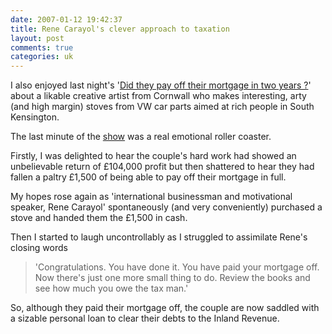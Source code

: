 ```yaml
---
date: 2007-01-12 19:42:37
title: Rene Carayol's clever approach to taxation
layout: post
comments: true
categories: uk
---
```

I also enjoyed last night's 
'[Did they pay off their mortgage in two years ?](http://www.bbc.co.uk/pressoffice/proginfo/tv/wk2/unplaced.shtml#unplaced_mortgage)'
about a likable creative artist from Cornwall who makes interesting,
arty (and high margin) stoves from VW car parts aimed at rich people
in South Kensington.

The last minute of the
[show](http://www.nbrightside.com/blog/2006/01/20/recursive-financial-advice-from-the-bbc/)
was a real emotional roller coaster.

Firstly, I was delighted to hear the couple's hard work had showed an
unbelievable return of &pound;104,000 profit but then shattered to
hear they had fallen a paltry &pound;1,500 of being able to pay off
their mortgage in full.

My hopes rose again as 'international businessman and motivational
speaker, Rene Carayol' spontaneously (and very conveniently) purchased
a stove and handed them the &pound;1,500 in cash.

Then I started to laugh uncontrollably as I struggled to assimilate
Rene's closing words

> 'Congratulations. You have done it. You have paid your mortgage off.
> Now there's just one more small thing to do. Review the books and
> see how much you owe the tax man.'

So, although they paid their mortgage off, the couple are now saddled
with a sizable personal loan to clear their debts to the Inland
Revenue.
